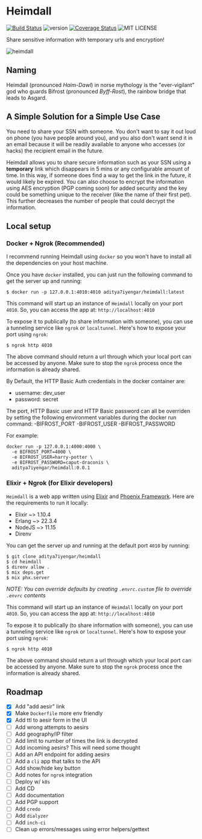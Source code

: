 # Heimdall

[![Build Status](https://github.com/aditya7iyengar/heimdall/workflows/Heimdall%20CI/badge.svg?branch=master)](https://github.com/aditya7iyengar/heimdall/actions?query=workflow%3A%22Heimdall+CI%22)
![version](https://img.shields.io/badge/version-0.0.1-blue)
[![Coverage Status](https://coveralls.io/repos/github/aditya7iyengar/heimdall/badge.svg?t=1Bje2f&branch=master)](https://coveralls.io/github/aditya7iyengar/heimdall?branch=master)
![MIT LICENSE](https://img.shields.io/badge/license-MIT-blueviolet.svg)


Share sensitive information with temporary urls and encryption!

![heimdall](https://media4.giphy.com/media/xE1QISPzqbUek/giphy.gif)

## Naming

Heimdall (pronounced _Haim-Dawl_) in norse mythology is the "ever-vigilant" god
who guards Bifrost (pronounced _Byff-Rost_), the rainbow bridge that leads to
Asgard.

## A Simple Solution for a Simple Use Case

You need to share your SSN with someone. You don't want to say it out loud
on phone (you have people around you), and you also don't want send it in an
email because it will be readily available to anyone who accesses (or hacks)
the recipient email in the future.

Heimdall allows you to share secure information such as your SSN using a
__temporary__ link which disappears in 5 mins or any configurable amount of
time. In this way, if someone does find a way to get the link in the future, it
would likely be expired. You can also choose to encrypt the information using
AES encryption (PGP coming soon) for added security and the key could be
something unique to the receiver (like the name of their first pet). This
further decreases the number of people that could decrypt the information.

## Local setup

### Docker + Ngrok (Recommended)

I recommend running Heimdall using `docker` so you won't have to install all the
dependencies on your host machine.

Once you have `docker` installed, you can just run the following command to
get the server up and running:

`$ docker run -p 127.0.0.1:4010:4010 aditya7iyengar/heimdall:latest`

This command will start up an instance of `Heimdall` locally on your port
`4010`. So, you can access the app at: `http://localhost:4010`

To expose it to publically (to share information with someone), you can use
a tunneling service like `ngrok` or `localtunnel`. Here's how to expose your
port using `ngrok`:

`$ ngrok http 4010`

The above command should return a url through which your local port can be
accessed by anyone. Make sure to stop the `ngrok` process once the information
is already shared.

By Default, the HTTP Basic Auth credentials in the docker container are:
- username: dev_user
- password: secret

The port, HTTP Basic user and HTTP Basic password can all be overriden by
setting the following environment variables during the docker run command:
-BIFROST_PORT
-BIFROST_USER
-BIFROST_PASSWORD

For example:

```
docker run -p 127.0.0.1:4000:4000 \
  -e BIFROST_PORT=4000 \
  -e BIFROST_USER=harry-potter \
  -e BIFROST_PASSWORD=caput-draconis \
  aditya7iyengar/heimdall:0.0.1
```


### Elixir + Ngrok (for Elixir developers)

`Heimdall` is a web app written using [Elixir](https://elixir-lang.org/) and
[Phoenix Framework](phoenixframework.org). Here are the requirements to run it
locally:

- Elixir ~> 1.10.4
- Erlang ~> 22.3.4
- NodeJS ~> 11.15
- Direnv

You can get the server up and running at the default port `4010` by running:

```
$ git clone aditya7iyengar/heimdall
$ cd heimdall
$ direnv allow .
$ mix deps.get
$ mix phx.server
```

_NOTE: You can override defaults by creating `.envrc.custom` file to override
`.envrc` contents_

This command will start up an instance of `Heimdall` locally on your port
`4010`. So, you can access the app at: `http://localhost:4010`

To expose it to publically (to share information with someone), you can use
a tunneling service like `ngrok` or `localtunnel`. Here's how to expose your
port using `ngrok`:

`$ ngrok http 4010`

The above command should return a url through which your local port can be
accessed by anyone. Make sure to stop the `ngrok` process once the information
is already shared.


## Roadmap

- [X] Add "add aesir" link
- [X] Make `Dockerfile` more env friendly
- [X] Add ttl to aesir form in the UI
- [ ] Add wrong attempts to aesirs
- [ ] Add geography/IP filter
- [ ] Add limit to number of times the link is decrypted
- [ ] Add incoming aesirs? This will need some thought
- [ ] Add an API endpoint for adding aesirs
- [ ] Add a `cli` app that talks to the API
- [ ] Add show/hide key button
- [ ] Add notes for `ngrok` integration
- [ ] Deploy w/ `k8s`
- [ ] Add CD
- [ ] Add documentation
- [ ] Add PGP support
- [ ] Add `credo`
- [ ] Add `dialyzer`
- [ ] Add `inch-ci`
- [ ] Clean up errors/messages using error helpers/gettext
